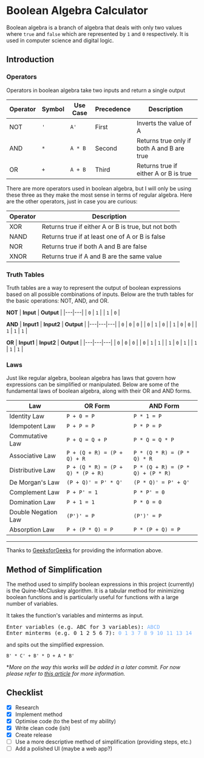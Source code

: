 # Boolean Algebra Calculator

Boolean algebra is a branch of algebra that deals with only two values where `true` and `false` which are represented by `1` and `0` respectively. It is used in computer science and digital logic.

## Introduction

### Operators

Operators in boolean algebra take two inputs and return a single output

| **Operator** | **Symbol** | **Use Case** | **Precedence** | **Description** |
|---|---|---|---|---|
| NOT | `'` | `A'` | First | Inverts the value of A |
| AND | `*` | `A * B` | Second | Returns true only if both A and B are true |
| OR | `+` | `A + B` | Third | Returns true if either A or B is true |

There are more operators used in boolean algebra, but I will only be using these three as they make the most sense in terms of regular algebra. Here are the other operators, just in case you are curious:

| **Operator** | **Description** |
|---|---|
| XOR | Returns true if either A or B is true, but not both |
| NAND | Returns true if at least one of A or B is false |
| NOR | Returns true if both A and B are false |
| XNOR | Returns true if A and B are the same value |

### Truth Tables

Truth tables are a way to represent the output of boolean expressions based on all possible combinations of inputs. Below are the truth tables for the basic operations: NOT, AND, and OR.

**NOT**
| **Input** | **Output** |
|---|---|
| `0` | `1` |
| `1` | `0` |

**AND**
| **Input1** | **Input2** | **Output** |
|---|---|---|
| `0` | `0` | `0` |
| `0` | `1` | `0` |
| `1` | `0` | `0` |
| `1` | `1` | `1` |

**OR**
| **Input1** | **Input2** | **Output** |
|---|---|---|
| `0` | `0` | `0` |
| `0` | `1` | `1` |
| `1` | `0` | `1` |
| `1` | `1` | `1` |

### Laws

Just like regular algebra, boolean algebra has laws that govern how expressions can be simplified or manipulated. Below are some of the fundamental laws of boolean algebra, along with their OR and AND forms.

| **Law** | **OR Form** | **AND Form** |
|---|---|---|
| Identity Law | `P + 0 = P` | `P * 1 = P` |
| Idempotent Law | `P + P = P` | `P * P = P` |
| Commutative Law | `P + Q = Q + P` | `P * Q = Q * P` |
| Associative Law | `P + (Q + R) = (P + Q) + R` | `P * (Q * R) = (P * Q) * R` |
| Distributive Law | `P + (Q * R) = (P + Q) * (P + R)` | `P * (Q + R) = (P * Q) + (P * R)` |
| De Morgan's Law | `(P + Q)' = P' * Q'` | `(P * Q)' = P' + Q'` |
| Complement Law | `P + P' = 1` | `P * P' = 0` |
| Domination Law | `P + 1 = 1` | `P * 0 = 0` |
| Double Negation Law | `(P')' = P` | `(P')' = P` |
| Absorption Law | `P + (P * Q) = P` | `P * (P + Q) = P` |

---

Thanks to [GeeksforGeeks](https://www.geeksforgeeks.org/boolean-algebra/) for providing the information above.

## Method of Simplification

The method used to simplify boolean expressions in this project (currently) is the Quine-McCluskey algorithm. It is a tabular method for minimizing boolean functions and is particularly useful for functions with a large number of variables.

It takes the function's variables and minterms as input.

<pre>
Enter variables (e.g. ABC for 3 variables): <span style="color: #78b2ff;">ABCD</span>
Enter minterms (e.g. 0 1 2 5 6 7): <span style="color: #78b2ff;">0 1 3 7 8 9 10 11 13 14</span>
</pre>

and spits out the simplified expression.

```
B' * C' + B' * D + A * B'
```

**More on the way this works will be added in a later commit. For now please refer to [this article](https://en.wikipedia.org/wiki/Quine%E2%80%93McCluskey_algorithm) for more information.*


## Checklist

- [x] Research
- [x] Implement method
- [x] Optimise code (to the best of my ability)
- [x] Write clean code (ish)
- [x] Create release
- [ ] Use a more descriptive method of simplification (providing steps, etc.)
- [ ] Add a polished UI (maybe a web app?)
